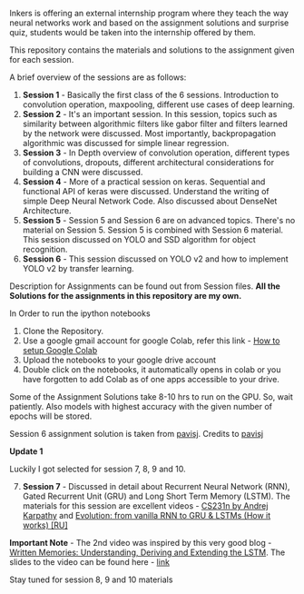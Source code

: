 Inkers is offering an external internship program where they teach the way neural networks work and based on the assignment solutions and surprise quiz, students would be taken into the internship offered by them.

This repository contains the materials and solutions to the assignment given for each session. 

A brief overview of the sessions are as follows:
1.  **Session 1** - Basically the first class of the 6 sessions. Introduction to convolution operation, maxpooling, different                     use cases of deep learning.
2.  **Session 2** - It's an important session. In this session, topics such as similarity between algorithmic filters like                         gabor filter and filters learned by the network were discussed. Most importantly, backpropagation                             algorithmic was discussed for simple linear regression.
3.  **Session 3** - In Depth overview of convolution operation, different types of convolutions, dropouts, different                               architectural considerations for building a CNN were discussed.
4.  **Session 4** - More of a practical session on keras. Sequential and functional API of keras were discussed. Understand                       the writing of simple Deep Neural Network Code. Also discussed about DenseNet Architecture.
5.  **Session 5** - Session 5 and Session 6 are on advanced topics. There's no material on Session 5. Session 5 is combined                       with Session 6 material. This session discussed on YOLO and SSD algorithm for object recognition.
6.  **Session 6** - This session discussed on YOLO v2 and how to implement YOLO v2 by transfer learning.

Description for Assignments can be found out from Session files.
**All the Solutions for the assignments in this repository are my own.**

In Order to run the ipython notebooks

1. Clone the Repository.
2. Use a google gmail account for google Colab, refer this link - [How to setup Google Colab](https://medium.com/deep-learning-turkey/google-colab-free-gpu-tutorial-e113627b9f5d)
3. Upload the notebooks to your google drive account
4. Double click on the notebooks, it automatically opens in colab or you have forgotten to add Colab as of one apps accessible    to your drive.

Some of the Assignment Solutions take 8-10 hrs to run on the GPU. So, wait patiently. Also models with highest accuracy with the given number of epochs will be stored. 

Session 6 assignment solution is taken from [pavisj](https://github.com/pavisj/YoloV3_video_colab/blob/master/Yolo_Darknet_Video_Without_Display.ipynb). Credits to [pavisj](https://github.com/pavisj)

**Update 1**

Luckily I got selected for session 7, 8, 9 and 10. 

7. **Session 7** - Discussed in detail about Recurrent Neural Network (RNN), Gated Recurrent Unit (GRU) and Long Short Term                      Memory (LSTM). The materials for this session are excellent videos - [CS231n by Andrej Karpathy](https://www.youtube.com/watch?v=yCC09vCHzF8&index=10&list=PLkt2uSq6rBVctENoVBg1TpCC7OQi31AlC) and [Evolution: from vanilla RNN to GRU & LSTMs (How it works) [RU]](https://www.youtube.com/watch?v=lycKqccytfU&feature=youtu.be)

  **Important Note** - The 2nd video was inspired by this very good blog - [Written Memories: Understanding,                                          Deriving and Extending the LSTM](https://r2rt.com/written-memories-understanding-deriving-and-extending-the-lstm.html). The slides to the video can be found here - [link](https://docs.google.com/presentation/d/1UHXrKL1oTdgMLoAHHPfMM_srDO0BCyJXPmhe4DNh_G8/pub?start=false&loop=false&delayms=3000&slide=id.g24de73a70b_0_1267)

Stay tuned for session 8, 9 and 10 materials
